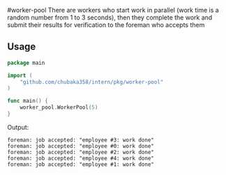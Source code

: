 #worker-pool
There are workers who start work in parallel (work time is a random number from 1 to 3 seconds),
then they complete the work and submit their results for verification to the foreman who accepts them

## Usage

```go
package main

import (
	"github.com/chubaka358/intern/pkg/worker-pool"
)

func main() {
	worker_pool.WorkerPool(5)
}
```

Output:
```
foreman: job accepted: "employee #3: work done"
foreman: job accepted: "employee #0: work done"
foreman: job accepted: "employee #2: work done"
foreman: job accepted: "employee #4: work done"
foreman: job accepted: "employee #1: work done"
```